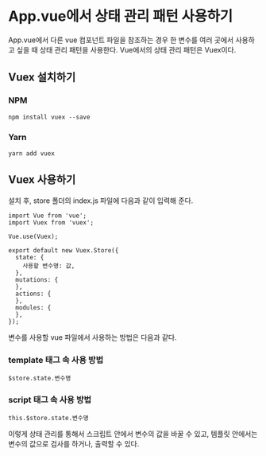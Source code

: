 # App.vue에서 상태 관리 패턴 사용하기
App.vue에서 다른 vue 컴포넌트 파일을 참조하는 경우 한 변수를 여러 곳에서 사용하고 싶을 때 상태 관리 패턴을 사용한다. Vue에서의 상태 관리 패턴은 Vuex이다.    

## Vuex 설치하기
### NPM
```
npm install vuex --save
```
### Yarn
```
yarn add vuex
```

## Vuex 사용하기
설치 후, store 폴더의 index.js 파일에 다음과 같이 입력해 준다.

```
import Vue from 'vue';
import Vuex from 'vuex';

Vue.use(Vuex);

export default new Vuex.Store({
  state: {
    사용할 변수명: 값,
  },
  mutations: {
  },
  actions: {
  },
  modules: {
  },
});
```

변수를 사용할 vue 파일에서 사용하는 방법은 다음과 같다.
### template 태그 속 사용 방법
```
$store.state.변수명
```
### script 태그 속 사용 방법
```
this.$store.state.변수명
```

이렇게 상태 관리를 통해서 스크립트 안에서 변수의 값을 바꿀 수 있고, 템플릿 안에서는 변수의 값으로 검사를 하거나, 출력할 수 있다.